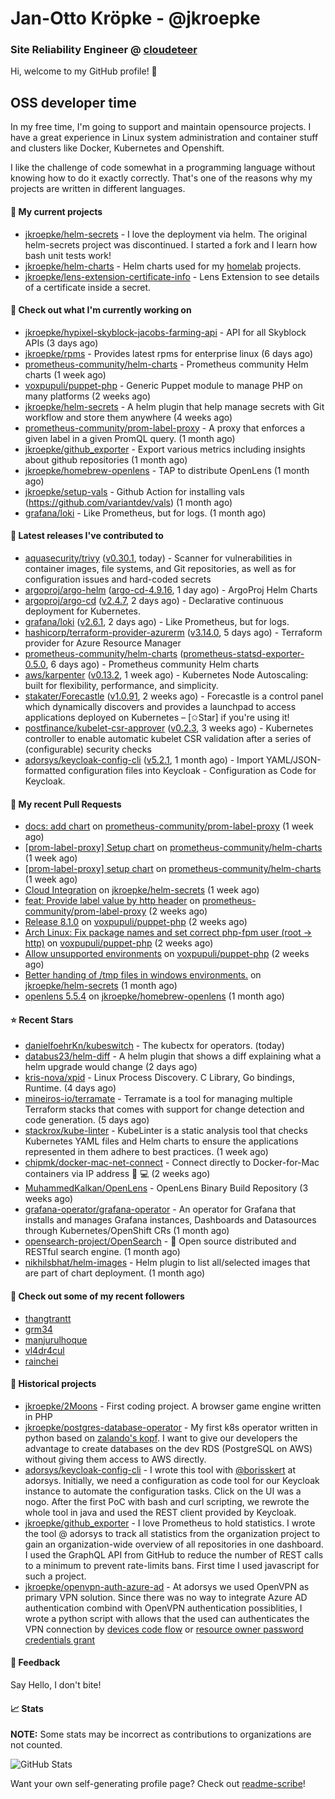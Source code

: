 # Jan-Otto Kröpke - @jkroepke
### Site Reliability Engineer @ [cloudeteer](https://github.com/adorsys)

Hi, welcome to my GitHub profile! 👋

## OSS developer time
In my free time, I'm going to support and maintain opensource projects. I have a great experience in Linux system administration and container stuff and clusters like Docker, Kubernetes and Openshift.

I like the challenge of code somewhat in a programming language without knowing how to do it exactly correctly. That's one of the reasons why my projects are written in different languages.

#### 🌱 My current projects
- [jkroepke/helm-secrets](https://github.com/jkroepke/helm-secrets) - I love the deployment via helm. The original helm-secrets project was discontinued. I started a fork and I learn how bash unit tests work!
- [jkroepke/helm-charts](https://github.com/jkroepke/helm-charts) - Helm charts used for my [homelab](https://github.com/jkroepke/homelab) projects.
- [jkroepke/lens-extension-certificate-info](https://github.com/jkroepke/lens-extension-certificate-info) - Lens Extension to see details of a certificate inside a secret.

#### 👷 Check out what I'm currently working on

- [jkroepke/hypixel-skyblock-jacobs-farming-api](https://github.com/jkroepke/hypixel-skyblock-jacobs-farming-api) - API for all Skyblock APIs (3 days ago)
- [jkroepke/rpms](https://github.com/jkroepke/rpms) - Provides latest rpms for enterprise linux (6 days ago)
- [prometheus-community/helm-charts](https://github.com/prometheus-community/helm-charts) - Prometheus community Helm charts (1 week ago)
- [voxpupuli/puppet-php](https://github.com/voxpupuli/puppet-php) - Generic Puppet module to manage PHP on many platforms (2 weeks ago)
- [jkroepke/helm-secrets](https://github.com/jkroepke/helm-secrets) - A helm plugin that help manage secrets with Git workflow and store them anywhere (4 weeks ago)
- [prometheus-community/prom-label-proxy](https://github.com/prometheus-community/prom-label-proxy) - A proxy that enforces a given label in a given PromQL query. (1 month ago)
- [jkroepke/github_exporter](https://github.com/jkroepke/github_exporter) - Export various metrics including insights about github repositories (1 month ago)
- [jkroepke/homebrew-openlens](https://github.com/jkroepke/homebrew-openlens) - TAP to distribute OpenLens (1 month ago)
- [jkroepke/setup-vals](https://github.com/jkroepke/setup-vals) - Github Action for installing vals (https://github.com/variantdev/vals) (1 month ago)
- [grafana/loki](https://github.com/grafana/loki) - Like Prometheus, but for logs. (1 month ago)

#### 🔭 Latest releases I've contributed to

- [aquasecurity/trivy](https://github.com/aquasecurity/trivy) ([v0.30.1](https://github.com/aquasecurity/trivy/releases/tag/v0.30.1), today) - Scanner for vulnerabilities in container images, file systems, and Git repositories, as well as for configuration issues and hard-coded secrets
- [argoproj/argo-helm](https://github.com/argoproj/argo-helm) ([argo-cd-4.9.16](https://github.com/argoproj/argo-helm/releases/tag/argo-cd-4.9.16), 1 day ago) - ArgoProj Helm Charts
- [argoproj/argo-cd](https://github.com/argoproj/argo-cd) ([v2.4.7](https://github.com/argoproj/argo-cd/releases/tag/v2.4.7), 2 days ago) - Declarative continuous deployment for Kubernetes.
- [grafana/loki](https://github.com/grafana/loki) ([v2.6.1](https://github.com/grafana/loki/releases/tag/v2.6.1), 2 days ago) - Like Prometheus, but for logs.
- [hashicorp/terraform-provider-azurerm](https://github.com/hashicorp/terraform-provider-azurerm) ([v3.14.0](https://github.com/hashicorp/terraform-provider-azurerm/releases/tag/v3.14.0), 5 days ago) - Terraform provider for Azure Resource Manager
- [prometheus-community/helm-charts](https://github.com/prometheus-community/helm-charts) ([prometheus-statsd-exporter-0.5.0](https://github.com/prometheus-community/helm-charts/releases/tag/prometheus-statsd-exporter-0.5.0), 6 days ago) - Prometheus community Helm charts
- [aws/karpenter](https://github.com/aws/karpenter) ([v0.13.2](https://github.com/aws/karpenter/releases/tag/v0.13.2), 1 week ago) - Kubernetes Node Autoscaling: built for flexibility, performance, and simplicity.
- [stakater/Forecastle](https://github.com/stakater/Forecastle) ([v1.0.91](https://github.com/stakater/Forecastle/releases/tag/v1.0.91), 2 weeks ago) - Forecastle is a control panel which dynamically discovers and provides a launchpad to access applications deployed on Kubernetes  – [✩Star] if you&#39;re using it!
- [postfinance/kubelet-csr-approver](https://github.com/postfinance/kubelet-csr-approver) ([v0.2.3](https://github.com/postfinance/kubelet-csr-approver/releases/tag/v0.2.3), 3 weeks ago) - Kubernetes controller to enable automatic kubelet CSR validation after a series of (configurable) security checks
- [adorsys/keycloak-config-cli](https://github.com/adorsys/keycloak-config-cli) ([v5.2.1](https://github.com/adorsys/keycloak-config-cli/releases/tag/v5.2.1), 1 month ago) - Import YAML/JSON-formatted configuration files into Keycloak - Configuration as Code for Keycloak.

#### 🔨 My recent Pull Requests

- [docs: add chart](https://github.com/prometheus-community/prom-label-proxy/pull/122) on [prometheus-community/prom-label-proxy](https://github.com/prometheus-community/prom-label-proxy) (1 week ago)
- [[prom-label-proxy] Setup chart](https://github.com/prometheus-community/helm-charts/pull/2269) on [prometheus-community/helm-charts](https://github.com/prometheus-community/helm-charts) (1 week ago)
- [[prom-label-proxy] setup chart](https://github.com/prometheus-community/helm-charts/pull/2262) on [prometheus-community/helm-charts](https://github.com/prometheus-community/helm-charts) (1 week ago)
- [Cloud Integration](https://github.com/jkroepke/helm-secrets/pull/235) on [jkroepke/helm-secrets](https://github.com/jkroepke/helm-secrets) (1 week ago)
- [feat: Provide label value by http header](https://github.com/prometheus-community/prom-label-proxy/pull/118) on [prometheus-community/prom-label-proxy](https://github.com/prometheus-community/prom-label-proxy) (2 weeks ago)
- [Release 8.1.0](https://github.com/voxpupuli/puppet-php/pull/665) on [voxpupuli/puppet-php](https://github.com/voxpupuli/puppet-php) (2 weeks ago)
- [Arch Linux: Fix package names and set correct php-fpm user (root -&gt; http)](https://github.com/voxpupuli/puppet-php/pull/663) on [voxpupuli/puppet-php](https://github.com/voxpupuli/puppet-php) (2 weeks ago)
- [Allow unsupported environments](https://github.com/voxpupuli/puppet-php/pull/662) on [voxpupuli/puppet-php](https://github.com/voxpupuli/puppet-php) (2 weeks ago)
- [Better handing of /tmp files in windows environments.](https://github.com/jkroepke/helm-secrets/pull/232) on [jkroepke/helm-secrets](https://github.com/jkroepke/helm-secrets) (1 month ago)
- [openlens 5.5.4](https://github.com/jkroepke/homebrew-openlens/pull/5) on [jkroepke/homebrew-openlens](https://github.com/jkroepke/homebrew-openlens) (1 month ago)

#### ⭐ Recent Stars

- [danielfoehrKn/kubeswitch](https://github.com/danielfoehrKn/kubeswitch) - The kubectx  for operators. (today)
- [databus23/helm-diff](https://github.com/databus23/helm-diff) - A helm plugin that shows a diff explaining what a helm upgrade would change (2 days ago)
- [kris-nova/xpid](https://github.com/kris-nova/xpid) - Linux Process Discovery. C Library, Go bindings, Runtime. (4 days ago)
- [mineiros-io/terramate](https://github.com/mineiros-io/terramate) - Terramate is a tool for managing multiple Terraform stacks that comes with support for change detection and code generation. (5 days ago)
- [stackrox/kube-linter](https://github.com/stackrox/kube-linter) - KubeLinter is a static analysis tool that checks Kubernetes YAML files and Helm charts to ensure the applications represented in them adhere to best practices. (1 week ago)
- [chipmk/docker-mac-net-connect](https://github.com/chipmk/docker-mac-net-connect) - Connect directly to Docker-for-Mac containers via IP address 🐳 💻 (2 weeks ago)
- [MuhammedKalkan/OpenLens](https://github.com/MuhammedKalkan/OpenLens) - OpenLens Binary Build Repository (3 weeks ago)
- [grafana-operator/grafana-operator](https://github.com/grafana-operator/grafana-operator) - An operator for Grafana that installs and manages Grafana instances, Dashboards and Datasources through Kubernetes/OpenShift CRs (1 month ago)
- [opensearch-project/OpenSearch](https://github.com/opensearch-project/OpenSearch) - 🔎 Open source distributed and RESTful search engine. (1 month ago)
- [nikhilsbhat/helm-images](https://github.com/nikhilsbhat/helm-images) - Helm plugin to list all/selected images that are part of chart deployment. (1 month ago)

#### 👯 Check out some of my recent followers

- [thangtrantt](https://github.com/thangtrantt)
- [grm34](https://github.com/grm34)
- [manjurulhoque](https://github.com/manjurulhoque)
- [vl4dr4cul](https://github.com/vl4dr4cul)
- [rainchei](https://github.com/rainchei)

#### 📜 Historical projects
- [jkroepke/2Moons](https://github.com/jkroepke/2Moons) - First coding project. A browser game engine written in PHP
- [jkroepke/postgres-database-operator](https://github.com/jkroepke/postgres-database-operator) - My first k8s operator written in python based on [zalando's kopf](https://github.com/zalando-incubator/kopf). I want to give our developers the advantage to create databases on the dev RDS (PostgreSQL on AWS) without giving them access to AWS directly.
- [adorsys/keycloak-config-cli](https://github.com/adorsys/keycloak-config-cli) - I wrote this tool with [@borisskert](https://github.com/borisskert) at adorsys. Initially, we need a configuration as code tool for our Keycloak instance to automate the configuration tasks. Click on the UI was a nogo. After the first PoC with bash and curl scripting, we rewrote the whole tool in java and used the REST client provided by Keycloak.
- [jkroepke/github_exporter](https://github.com/jkroepke/github_exporter) - I love Prometheus to hold statistics. I wrote the tool @ adorsys to track all statistics from the organization project to gain an organization-wide overview of all repositories in one dashboard. I used the GraphQL API from GitHub to reduce the number of REST calls to a minimum to prevent rate-limits bans. First time I used javascript for such a project.
- [jkroepke/openvpn-auth-azure-ad](https://github.com/jkroepke/openvpn-auth-azure-ad) - At adorsys we used OpenVPN as primary VPN solution. Since there was no way to integrate Azure AD authentication combind with OpenVPN authentication possiblities, I wrote a python script with allows that the used can authenticates the VPN connection by [devices code flow](https://docs.microsoft.com/en-us/azure/active-directory/develop/v2-oauth2-device-code) or [resource owner password credentials grant](https://docs.microsoft.com/en-us/azure/active-directory/develop/v2-oauth-ropc)

#### 💬 Feedback

Say Hello, I don't bite!

#### 📈 Stats

**NOTE:** Some stats may be incorrect as contributions to organizations
are not counted.

![GitHub Stats](https://github-readme-stats.vercel.app/api?username=jkroepke&count_private=false&theme=tokyonight&show_icons=true)

Want your own self-generating profile page? Check out [readme-scribe](https://github.com/muesli/readme-scribe)!
